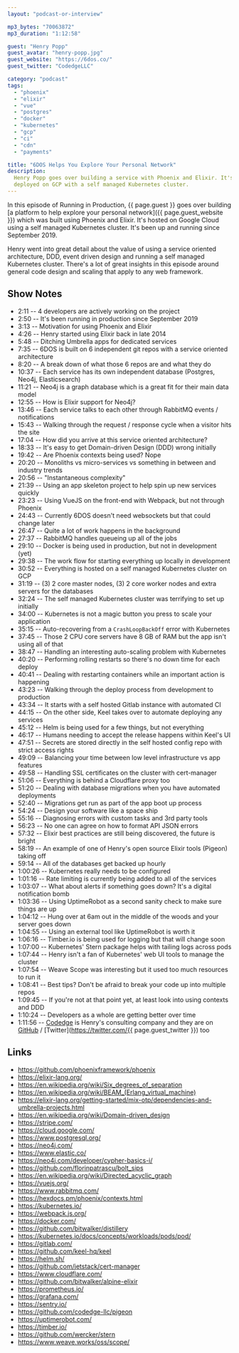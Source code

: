 ```yaml
---
layout: "podcast-or-interview"

mp3_bytes: "70063872"
mp3_duration: "1:12:58"

guest: "Henry Popp"
guest_avatar: "henry-popp.jpg"
guest_website: "https://6dos.co/"
guest_twitter: "CodedgeLLC"

category: "podcast"
tags:
  - "phoenix"
  - "elixir"
  - "vue"
  - "postgres"
  - "docker"
  - "kubernetes"
  - "gcp"
  - "ci"
  - "cdn"
  - "payments"

title: "6DOS Helps You Explore Your Personal Network"
description:
  Henry Popp goes over building a service with Phoenix and Elixir. It's
  deployed on GCP with a self managed Kubernetes cluster.
---
```


In this episode of Running in Production, {{ page.guest }} goes over building
[a platform to help explore your personal network]({{ page.guest_website }})
which was built using Phoenix and Elixir. It's hosted on Google Cloud using a
self managed Kubernetes cluster. It's been up and running since September 2019.

Henry went into great detail about the value of using a service oriented
architecture, DDD, event driven design and running a self managed Kubernetes
cluster. There's a lot of great insights in this episode around general code
design and scaling that apply to any web framework.

## Show Notes

- 2:11 -- 4 developers are actively working on the project
- 2:50 -- It's been running in production since September 2019
- 3:13 -- Motivation for using Phoenix and Elixir
- 4:26 -- Henry started using Elixir back in late 2014
- 5:48 -- Ditching Umbrella apps for dedicated services
- 7:35 -- 6DOS is built on 6 independent git repos with a service oriented architecture
- 8:20 -- A break down of what those 6 repos are and what they do
- 10:37 -- Each service has its own independent database (Postgres, Neo4j, Elasticsearch)
- 11:21 -- Neo4j is a graph database which is a great fit for their main data model
- 12:55 -- How is Elixir support for Neo4j?
- 13:46 -- Each service talks to each other through RabbitMQ events / notifications
- 15:43 -- Walking through the request / response cycle when a visitor hits the site
- 17:04 -- How did you arrive at this service oriented architecture?
- 18:33 -- It's easy to get Domain-driven Design (DDD) wrong initially
- 19:42 -- Are Phoenix contexts being used? Nope
- 20:20 -- Monoliths vs micro-services vs something in between and industry trends
- 20:56 -- "Instantaneous complexity"
- 21:39 -- Using an app skeleton project to help spin up new services quickly
- 23:23 -- Using VueJS on the front-end with Webpack, but not through Phoenix
- 24:43 -- Currently 6DOS doesn't need websockets but that could change later
- 26:47 -- Quite a lot of work happens in the background
- 27:37 -- RabbitMQ handles queueing up all of the jobs
- 29:10 -- Docker is being used in production, but not in development (yet)
- 29:38 -- The work flow for starting everything up locally in development
- 30:52 -- Everything is hosted on a self managed Kubernetes cluster on GCP
- 31:19 -- (3) 2 core master nodes, (3) 2 core worker nodes and extra servers for the databases
- 32:24 -- The self managed Kubernetes cluster was terrifying to set up initially
- 34:00 -- Kubernetes is not a magic button you press to scale your application
- 35:15 -- Auto-recovering from a `CrashLoopBackOff` error with Kubernetes
- 37:45 -- Those 2 CPU core servers have 8 GB of RAM but the app isn't using all of that
- 38:47 -- Handling an interesting auto-scaling problem with Kubernetes
- 40:20 -- Performing rolling restarts so there's no down time for each deploy
- 40:41 -- Dealing with restarting containers while an important action is happening
- 43:23 -- Walking through the deploy process from development to production
- 43:34 -- It starts with a self hosted Gitlab instance with automated CI
- 44:15 -- On the other side, Keel takes over to automate deploying any services
- 45:12 -- Helm is being used for a few things, but not everything
- 46:17 -- Humans needing to accept the release happens within Keel's UI
- 47:51 -- Secrets are stored directly in the self hosted config repo with strict access rights
- 49:09 -- Balancing your time between low level infrastructure vs app features
- 49:58 -- Handling SSL certificates on the cluster with cert-manager
- 51:06 -- Everything is behind a Cloudflare proxy too
- 51:20 -- Dealing with database migrations when you have automated deployments
- 52:40 -- Migrations get run as part of the app boot up process
- 54:24 -- Design your software like a space ship
- 55:16 -- Diagnosing errors with custom tasks and 3rd party tools
- 56:23 -- No one can agree on how to format API JSON errors
- 57:32 -- Elixir best practices are still being discovered, the future is bright
- 58:19 -- An example of one of Henry's open source Elixir tools (Pigeon) taking off
- 59:14 -- All of the databases get backed up hourly
- 1:00:26 -- Kubernetes really needs to be configured
- 1:01:16 -- Rate limiting is currently being added to all of the services
- 1:03:07 -- What about alerts if something goes down? It's a digital notification bomb
- 1:03:36 -- Using UptimeRobot as a second sanity check to make sure things are up
- 1:04:12 -- Hung over at 6am out in the middle of the woods and your server goes down
- 1:04:55 -- Using an external tool like UptimeRobot is worth it
- 1:06:16 -- Timber.io is being used for logging but that will change soon
- 1:07:00 -- Kubernetes' Stern package helps with tailing logs across pods
- 1:07:44 -- Henry isn't a fan of Kubernetes' web UI tools to manage the cluster
- 1:07:54 -- Weave Scope was interesting but it used too much resources to run it
- 1:08:41 -- Best tips? Don't be afraid to break your code up into multiple repos
- 1:09:45 -- If you're not at that point yet, at least look into using contexts and DDD
- 1:10:24 -- Developers as a whole are getting better over time
- 1:11:56 -- [Codedge](https://www.codedge.io/) is Henry's consulting company and they are on [GitHub](https://github.com/codedge-llc) / [Twitter](https://twitter.com/{{ page.guest_twitter }}) too

## Links

- <https://github.com/phoenixframework/phoenix>
- <https://elixir-lang.org/>
- <https://en.wikipedia.org/wiki/Six_degrees_of_separation>
- <https://en.wikipedia.org/wiki/BEAM_(Erlang_virtual_machine)>
- <https://elixir-lang.org/getting-started/mix-otp/dependencies-and-umbrella-projects.html>
- <https://en.wikipedia.org/wiki/Domain-driven_design>
- <https://stripe.com/>
- <https://cloud.google.com/>
- <https://www.postgresql.org/>
- <https://neo4j.com/>
- <https://www.elastic.co/>
- <https://neo4j.com/developer/cypher-basics-i/>
- <https://github.com/florinpatrascu/bolt_sips>
- <https://en.wikipedia.org/wiki/Directed_acyclic_graph>
- <https://vuejs.org/>
- <https://www.rabbitmq.com/>
- <https://hexdocs.pm/phoenix/contexts.html>
- <https://kubernetes.io/>
- <https://webpack.js.org/>
- <https://docker.com/>
- <https://github.com/bitwalker/distillery>
- <https://kubernetes.io/docs/concepts/workloads/pods/pod/>
- <https://gitlab.com/>
- <https://github.com/keel-hq/keel>
- <https://helm.sh/>
- <https://github.com/jetstack/cert-manager>
- <https://www.cloudflare.com/>
- <https://github.com/bitwalker/alpine-elixir>
- <https://prometheus.io/>
- <https://grafana.com/>
- <https://sentry.io/>
- <https://github.com/codedge-llc/pigeon>
- <https://uptimerobot.com/>
- <https://timber.io/>
- <https://github.com/wercker/stern>
- <https://www.weave.works/oss/scope/>
